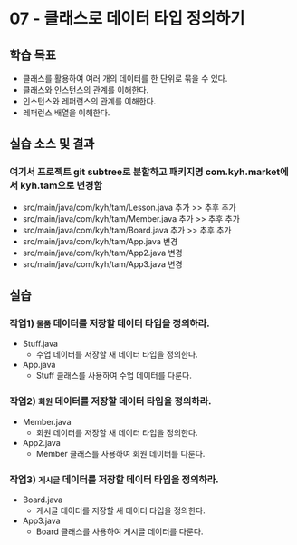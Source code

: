 # 07 - 클래스로 데이터 타입 정의하기

## 학습 목표

- 클래스를 활용하여 여러 개의 데이터를 한 단위로 묶을 수 있다.
- 클래스와 인스턴스의 관계를 이해한다.
- 인스턴스와 레퍼런스의 관계를 이해한다.
- 레퍼런스 배열을 이해한다.

## 실습 소스 및 결과

### 여기서 프로젝트 git subtree로 분할하고 패키지명 com.kyh.market에서 kyh.tam으로 변경함
- src/main/java/com/kyh/tam/Lesson.java 추가 >> 추후 추가
- src/main/java/com/kyh/tam/Member.java 추가 >> 추후 추가
- src/main/java/com/kyh/tam/Board.java 추가  >> 추후 추가
- src/main/java/com/kyh/tam/App.java 변경
- src/main/java/com/kyh/tam/App2.java 변경
- src/main/java/com/kyh/tam/App3.java 변경

## 실습

### 작업1) `물품` 데이터를 저장할 데이터 타입을 정의하라.

- Stuff.java
    - 수업 데이터를 저장할 새 데이터 타입을 정의한다.
- App.java
    - Stuff 클래스를 사용하여 수업 데이터를 다룬다.

### 작업2) `회원` 데이터를 저장할 데이터 타입을 정의하라.

- Member.java
    - 회원 데이터를 저장할 새 데이터 타입을 정의한다.
- App2.java
    - Member 클래스를 사용하여 회원 데이터를 다룬다.

### 작업3) `게시글` 데이터를 저장할 데이터 타입을 정의하라.

- Board.java
    - 게시글 데이터를 저장할 새 데이터 타입을 정의한다.
- App3.java
    - Board 클래스를 사용하여 게시글 데이터를 다룬다.
